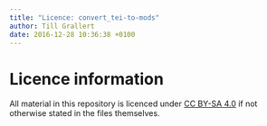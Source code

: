 ```yaml
---
title: "Licence: convert_tei-to-mods"
author: Till Grallert
date: 2016-12-28 10:36:38 +0100
---
```


# Licence information

All material in this repository is licenced under [CC BY-SA 4.0](http://creativecommons.org/licenses/by-sa/4.0/) if not otherwise stated in the files themselves.
